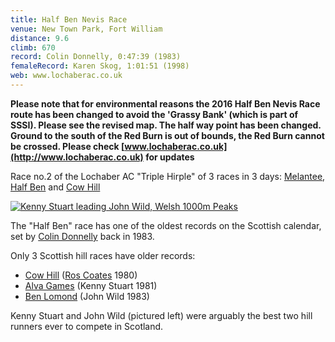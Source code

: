 ```yaml
---
title: Half Ben Nevis Race
venue: New Town Park, Fort William
distance: 9.6
climb: 670
record: Colin Donnelly, 0:47:39 (1983)
femaleRecord: Karen Skog, 1:01:51 (1998)
web: www.lochaberac.co.uk
---
```

**Please note that for environmental reasons the 2016 Half Ben Nevis Race route has been changed to avoid the 'Grassy Bank' (which is part of SSSI). Please see the revised map. The half way point has been changed. Ground to the south of the Red Burn is out of bounds, the Red Burn cannot be crossed. Please check [www.lochaberac.co.uk](http://www.lochaberac.co.uk) for updates**

Race no.2 of the Lochaber AC "Triple Hirple" of 3 races in 3 days: [Melantee](RaceDetails.aspx?RaceID=RA-0074), [Half Ben](RaceDetails.aspx?RaceID=RA-0075) and [Cow Hill](RaceDetails.aspx?RaceID=RA-0076)

[![Kenny Stuart leading John Wild, Welsh 1000m Peaks](http://www.scottishhillracing.co.uk/images/KennyStuart2_tn.jpg)](http://www.scottishhillracing.co.uk/images/KennyStuart2.jpg)

The "Half Ben" race has one of the oldest records on the Scottish calendar, set by [Colin Donnelly](RunnerDetails.aspx?RunnerID=R2982) back in 1983.

Only 3 Scottish hill races have older records:

*   [Cow Hill](RaceDetails.aspx?RaceID=RA-0076) ([Ros Coates](http://www.scottishhillracing.co.uk/RunnerDetails.aspx?RunnerID=R6203) 1980)
*   [Alva Games](RaceDetails.aspx?RaceID=RA-0164) (Kenny Stuart 1981)
*   [Ben Lomond](RaceDetails.aspx?RaceID=RA-0035) (John Wild 1983)

Kenny Stuart and John Wild (pictured left) were arguably the best two hill runners ever to compete in Scotland.